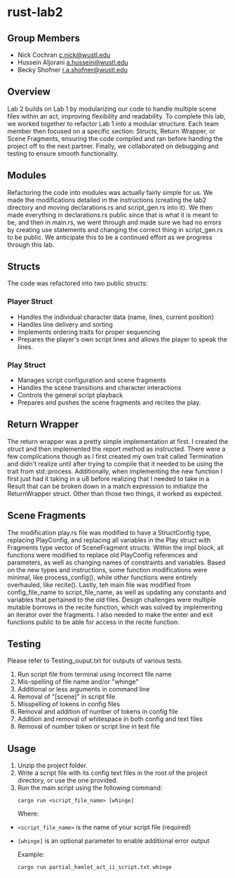 # rust-lab2

## Group Members
- Nick Cochran c.nick@wustl.edu
-  Hussein Aljorani a.hussein@wustl.edu
-  Becky Shofner r.a.shofner@wustl.edu

## Overview
Lab 2 builds on Lab 1 by modularizing our code to handle multiple scene files within
an act, improving flexibility and readability. To complete this lab, we worked together
to refactor Lab 1 into a modular structure. Each team member then focused on a specific 
section: Structs, Return Wrapper, or Scene Fragments, ensuring the code compiled and ran 
before handing the project off to the next partner. Finally, we collaborated on debugging 
and testing to ensure smooth functionality. 

## Modules 

Refactoring the code into modules was actually fairly simple for us.
We made the modifications detailed in the instructions (creating the lab2 directory
and moving declarations.rs and script_gen.rs into it).  We then made everything in 
declarations.rs public since that is what it is meant to be, and then in main.rs,
we went through and made sure we had no errors by creating use statements and 
changing the correct thing in script_gen.rs to be public.  We anticipate this to be
a continued effort as we progress through this lab.

## Structs

The code was refactored into two public structs:

### Player Struct
- Handles the individual character data (name, lines, current position)
- Handles line delivery and sorting
- Implements ordering traits for proper sequencing
- Prepares the player's own script lines and allows the player to speak the lines.

### Play Struct
- Manages script configuration and scene fragments
- Handles the scene transitions and character interactions
- Controls the general script playback
- Prepares and pushes the scene fragments and recites the play.

## Return Wrapper

The return wrapper was a pretty simple implementation at first.  I created the struct
and then implemented the report method as instructed.  There were a few complications though
as I first created my own trait called Termination and didn't realize until after trying to compile
that it needed to be using the trait from std::process.  Additionally, when implementing the new function
I first just had it taking in a u8 before realizing that I needed to take in a Result
that can be broken down in a match expression to initialize the ReturnWrapper struct.
Other than those two things, it worked as expected.

## Scene Fragments

The modification play.rs file was modified to have a StructConfig type, replacing PlayConfig, and replacing all 
variables in the Play struct with Fragments type vector of SceneFragment structs. Within the impl block, all 
functions were modified to replace old PlayConfig references and parameters, as well as changing names of 
constraints and variables. Based on the new types and instructions, some function modifications were minimal, 
like process_config(), while other functions were entirely overhauled, like recite(). Lastly, teh main file was
modified from config_file_name to script_file_name, as well as updating any constants and variables that pertained
to the old files. Design challenges were multiple mutable borrows in the recite function, which was solved by 
implementing an iterator over the fragments. I also needed to make the enter and exit functions public to be able 
for access in the recite function.

## Testing
Please refer to Testing_ouput.txt for outputs of various tests.
1. Run script file from terminal using incorrect file name
2. Mis-spelling of file name and/or "whinge"
3. Additional or less arguments in command line
4. Removal of "[scene]" in script file
5. Misspelling of tokens in config files
6. Removal and addition of number of tokens in config file
7. Addition and removal of whitespace in both config and text files
8. Removal of number token or script line in text file

## Usage
1. Unzip the project folder.
2. Write a script file with its config text files in the root of the project directory, or use the one provided.
3. Run the main script using the following command:
   ```
   cargo run <script_file_name> [whinge]
   ```
   Where:
- `<script_file_name>` is the name of your script file (required)
- `[whinge]` is an optional parameter to enable additional error output

  Example:
    ```
    cargo run partial_hamlet_act_ii_script.txt whinge
    ```
